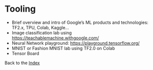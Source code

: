 # Tooling
  * Brief overview and intro of Google’s ML products and technologies: TF2.x, TPU, Colab, Kaggle...
  * Image classification lab using https://teachablemachine.withgoogle.com/
  * Neural Network playground: https://playground.tensorflow.org/
  * MNIST or Fashion MNIST lab using TF2.0 on Colab
  * Tensor Board

Back to the [Index](../README.md)